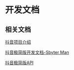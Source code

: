 # 开发文档

## 相关文档

[抖音项目介绍](https://bytedance.feishu.cn/docx/doxcnbgkMy2J0Y3E6ihqrvtHXPg)

[抖音极简版开发文档-Sbyter Man](https://qjz04nkgx0.feishu.cn/wiki/wikcnKiaUte4QMEop1cL3wQwAge#)

[抖音极简版API](https://www.apifox.cn/apidoc/shared-8cc50618-0da6-4d5e-a398-76f3b8f766c5/api-18875092)